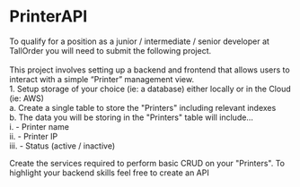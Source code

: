 # PrinterAPI
To qualify for a position as a junior / intermediate / senior developer at TallOrder you
will need to submit the following project.<br><br>
  This project involves setting up a backend and frontend that allows users to interact with
    a simple “Printer” management view.<br>
    1. Setup storage of your choice (ie: a database) either locally or in the Cloud (ie: AWS)<br>
      a. Create a single table to store the "Printers" including relevant indexes<br>
      b. The data you will be storing in the "Printers" table will include…<br>
        i. - Printer name<br>
        ii. - Printer IP<br>
        iii. - Status (active / inactive)<br>
        
Create the services required to perform basic CRUD on your "Printers".
To highlight your backend skills feel free to create an API
